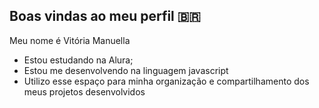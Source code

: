 ## Boas vindas ao meu perfil 🇧🇷

Meu nome é Vitória Manuella

- Estou estudando na Alura; 
- Estou me desenvolvendo na linguagem javascript 
- Utilizo esse espaço para minha organização e compartilhamento dos meus projetos desenvolvidos







